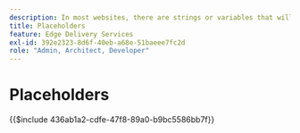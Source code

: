 ```yaml
---
description: In most websites, there are strings or variables that will be used throughout the site. Especially in sites that need to support multiple languages, it is not a good idea to hard code such values. Instead placeholders can be used and managed centrally.
title: Placeholders
feature: Edge Delivery Services
exl-id: 392e2323-8d6f-40eb-a68e-51baeee7fc2d
role: "Admin, Architect, Developer"
---
```

# Placeholders

{{$include 436ab1a2-cdfe-47f8-89a0-b9bc5586bb7f}}

